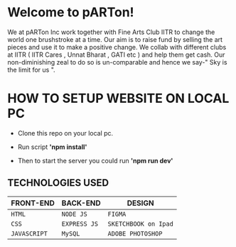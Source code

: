 # Welcome to pARTon!
 We at pARTon Inc work together with Fine Arts Club IITR to change the world one brushstroke at a time. Our aim is to raise fund by selling the art pieces and use it to 
 make a positive change.
 We collab with different clubs at IITR ( IITR Cares , Unnat Bharat , GATI etc ) and help them get cash.
 Our non-diminishing zeal to do so is un-comparable and hence we say-" Sky is the limit for us ".

# HOW TO SETUP WEBSITE ON LOCAL PC

- Clone this repo on your local pc.

- Run script **'npm install'**

- Then to start the server you could run **'npm run dev'** 



## TECHNOLOGIES USED



|FRONT-END                |BACK-END                          |DESIGN                         |
|----------------|-------------------------------|-----------------------------|
|`HTML`|`NODE JS`            |`FIGMA`
|`CSS`        |`EXPRESS JS`            |`SKETCHBOOK on Ipad`          |
|`JAVASCRIPT`         |`MySQL`|`ADOBE PHOTOSHOP`|




